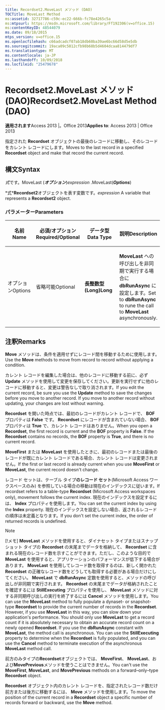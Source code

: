 ```yaml
---
title: Recordset2.MoveLast メソッド (DAO)
TOCTitle: MoveLast Method
ms:assetid: 32717786-c59c-ec22-666b-fc78e4265c5a
ms:mtpsurl: https://msdn.microsoft.com/library/Ff192306(v=office.15)
ms:contentKeyID: 48544079
ms.date: 09/18/2015
mtps_version: v=office.15
ms.openlocfilehash: c66adcadcf07ab18db60ba39ae6bc66d58d5e5db
ms.sourcegitcommit: 19aca09c5812cfb98b68b5d4604dcaa814479df7
ms.translationtype: MT
ms.contentlocale: ja-JP
ms.lasthandoff: 10/09/2018
ms.locfileid: "25479678"
---
```

# <a name="recordset2movelast-method-dao"></a><span data-ttu-id="6c0f6-102">Recordset2.MoveLast メソッド (DAO)</span><span class="sxs-lookup"><span data-stu-id="6c0f6-102">Recordset2.MoveLast Method (DAO)</span></span>


<span data-ttu-id="6c0f6-103">**適用されます**Access 2013 |。Office 2013</span><span class="sxs-lookup"><span data-stu-id="6c0f6-103">**Applies to**: Access 2013 | Office 2013</span></span>

<span data-ttu-id="6c0f6-104">指定された **Recordset** オブジェクトの最後のレコードに移動し、そのレコードをカレント レコードにします。</span><span class="sxs-lookup"><span data-stu-id="6c0f6-104">Moves to the last record in a specified **Recordset** object and make that record the current record.</span></span>

## <a name="syntax"></a><span data-ttu-id="6c0f6-105">構文</span><span class="sxs-lookup"><span data-stu-id="6c0f6-105">Syntax</span></span>

<span data-ttu-id="6c0f6-106">*式*です。MoveLast (***オプション***)</span><span class="sxs-lookup"><span data-stu-id="6c0f6-106">*expression* .MoveLast(***Options***)</span></span>

<span data-ttu-id="6c0f6-107">\*式\***Recordset2**オブジェクトを表す変数です。</span><span class="sxs-lookup"><span data-stu-id="6c0f6-107">*expression* A variable that represents a **Recordset2** object.</span></span>

### <a name="parameters"></a><span data-ttu-id="6c0f6-108">パラメーター</span><span class="sxs-lookup"><span data-stu-id="6c0f6-108">Parameters</span></span>

<table>
<colgroup>
<col style="width: 25%" />
<col style="width: 25%" />
<col style="width: 25%" />
<col style="width: 25%" />
</colgroup>
<thead>
<tr class="header">
<th><p><span data-ttu-id="6c0f6-109">名前</span><span class="sxs-lookup"><span data-stu-id="6c0f6-109">Name</span></span></p></th>
<th><p><span data-ttu-id="6c0f6-110">必須/オプション</span><span class="sxs-lookup"><span data-stu-id="6c0f6-110">Required/Optional</span></span></p></th>
<th><p><span data-ttu-id="6c0f6-111">データ型</span><span class="sxs-lookup"><span data-stu-id="6c0f6-111">Data Type</span></span></p></th>
<th><p><span data-ttu-id="6c0f6-112">説明</span><span class="sxs-lookup"><span data-stu-id="6c0f6-112">Description</span></span></p></th>
</tr>
</thead>
<tbody>
<tr class="odd">
<td><p><span data-ttu-id="6c0f6-113">オプション</span><span class="sxs-lookup"><span data-stu-id="6c0f6-113">Options</span></span></p></td>
<td><p><span data-ttu-id="6c0f6-114">省略可能</span><span class="sxs-lookup"><span data-stu-id="6c0f6-114">Optional</span></span></p></td>
<td><p><span data-ttu-id="6c0f6-115"><strong>長整数型 (Long)</strong></span><span class="sxs-lookup"><span data-stu-id="6c0f6-115"><strong>Long</strong></span></span></p></td>
<td><p><span data-ttu-id="6c0f6-116"><strong>MoveLast</strong> への呼び出しを非同期で実行する場合に <strong>dbRunAsync</strong> に設定します。</span><span class="sxs-lookup"><span data-stu-id="6c0f6-116">Set to <strong>dbRunAsync</strong> to rune the call to <strong>MoveLast</strong> asynchronously.</span></span></p></td>
</tr>
</tbody>
</table>


## <a name="remarks"></a><span data-ttu-id="6c0f6-117">注釈</span><span class="sxs-lookup"><span data-stu-id="6c0f6-117">Remarks</span></span>

<span data-ttu-id="6c0f6-118">**Move** メソッドは、条件を適用せずにレコード間を移動するために使用します。</span><span class="sxs-lookup"><span data-stu-id="6c0f6-118">Use the **Move** methods to move from record to record without applying a condition.</span></span>

<span data-ttu-id="6c0f6-p101">カレント レコードを編集した場合は、他のレコードに移動する前に、必ず **Update** メソッドを使用して変更を保存してください。更新を実行せずに他のレコードに移動すると、変更は警告なしで取り消されます。</span><span class="sxs-lookup"><span data-stu-id="6c0f6-p101">If you edit the current record, be sure you use the **Update** method to save the changes before you move to another record. If you move to another record without updating, your changes are lost without warning.</span></span>

<span data-ttu-id="6c0f6-p102">**Recordset** を開いた時点では、最初のレコードがカレント レコードで、 **BOF** プロパティは **False** です。 **Recordset** にレコードが含まれていない場合、 **BOF** プロパティは **True** で、カレント レコードはありません。</span><span class="sxs-lookup"><span data-stu-id="6c0f6-p102">When you open a **Recordset**, the first record is current and the **BOF** property is **False**. If the **Recordset** contains no records, the **BOF** property is **True**, and there is no current record.</span></span>

<span data-ttu-id="6c0f6-123">**MoveFirst** または **MoveLast** を使用したときに、最初のレコードまたは最後のレコードが既にカレント レコードである場合、カレント レコードは変更されません。</span><span class="sxs-lookup"><span data-stu-id="6c0f6-123">If the first or last record is already current when you use **MoveFirst** or **MoveLast**, the current record doesn't change.</span></span>

<span data-ttu-id="6c0f6-124">レコード セットは、テーブル タイプ**のレコード セット**(Microsoft Access ワークスペースのみ) を参照している場合の移動は現在のインデックスに従います。</span><span class="sxs-lookup"><span data-stu-id="6c0f6-124">If recordset refers to a table-type **Recordset** (Microsoft Access workspaces only), movement follows the current index.</span></span> <span data-ttu-id="6c0f6-125">現在のインデックスを設定するには、 **Index** プロパティを使用します。</span><span class="sxs-lookup"><span data-stu-id="6c0f6-125">You can set the current index by using the **Index** property.</span></span> <span data-ttu-id="6c0f6-126">現在のインデックスを設定しない場合、返されるレコードの順序は未定義となります。</span><span class="sxs-lookup"><span data-stu-id="6c0f6-126">If you don't set the current index, the order of returned records is undefined.</span></span>


> [!NOTE]
> <P><span data-ttu-id="6c0f6-p104">[!メモ] <STRONG>MoveLast</STRONG> メソッドを使用すると、ダイナセット タイプまたはスナップショット タイプの <STRONG>Recordset</STRONG> の末尾までデータを格納して、 <STRONG>Recordset</STRONG> に含まれる現在のレコード数を示すことができます。ただし、このような目的で <STRONG>MoveLast</STRONG> を使用すると、アプリケーションのパフォーマンスが低下する場合があります。 <STRONG>MoveLast</STRONG> を使用してレコード数を取得するのは、新しく開かれた <STRONG>Recordset</STRONG> の正確なレコード数をどうしても取得する必要がある場合だけにしてください。 <STRONG>MoveLast</STRONG> で <STRONG>dbRunAsync</STRONG> 定数を使用すると、メソッドの呼び出しが非同期で実行されます。 <STRONG>Recordset</STRONG> の末尾までデータが格納されたことを確認するには <STRONG>StillExecuting</STRONG> プロパティを使用し、 <STRONG>MoveLast</STRONG> メソッドに対する非同期呼び出しの実行を終了するには <STRONG>Cancel</STRONG> メソッドを使用します。</span><span class="sxs-lookup"><span data-stu-id="6c0f6-p104">You can use the <STRONG>MoveLast</STRONG> method to fully populate a dynaset- or snapshot-type <STRONG>Recordset</STRONG> to provide the current number of records in the <STRONG>Recordset</STRONG>. However, if you use <STRONG>MoveLast</STRONG> in this way, you can slow down your application's performance. You should only use <STRONG>MoveLast</STRONG> to get a record count if it is absolutely necessary to obtain an accurate record count on a newly opened <STRONG>Recordset</STRONG>. If you use the <STRONG>dbRunAsync</STRONG> constant with <STRONG>MoveLast</STRONG>, the method call is asynchronous. You can use the <STRONG>StillExecuting</STRONG> property to determine when the <STRONG>Recordset</STRONG> is fully populated, and you can use the <STRONG>Cancel</STRONG> method to terminate execution of the asynchronous <STRONG>MoveLast</STRONG> method call.</span></span></P>



<span data-ttu-id="6c0f6-132">前方のみタイプの**Recordset**オブジェクトでは、 **MoveFirst**、 **MoveLast**、および**MovePrevious**メソッドを使うことはできません。</span><span class="sxs-lookup"><span data-stu-id="6c0f6-132">You can't use the **MoveFirst**, **MoveLast**, and **MovePrevious** methods on a forward–only–type **Recordset** object.</span></span>

<span data-ttu-id="6c0f6-133">**Recordset** オブジェクト内のカレント レコードを、指定されたレコード数だけ前方または後方に移動するには、 **Move** メソッドを使用します。</span><span class="sxs-lookup"><span data-stu-id="6c0f6-133">To move the position of the current record in a **Recordset** object a specific number of records forward or backward, use the **Move** method.</span></span>

